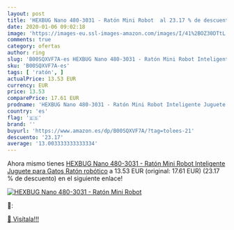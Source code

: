 ```yaml
---
layout: post
title: 'HEXBUG Nano 480-3031 - Ratón Mini Robot  al 23.17 % de descuento'
date: 2020-01-06 09:02:18
image: 'https://images-eu.ssl-images-amazon.com/images/I/41%2BOZ30DTtL._SL200_.jpg'
comments: true
category: ofertas
author: ring
slug: 'B00SQXVF7A-es HEXBUG Nano 480-3031 - Ratón Mini Robot Inteligente...'
sku: 'B00SQXVF7A-es'
tags: [ 'ratón', ]
actualPrice: 13.53 EUR
currency: EUR
price: 13.53
comparePrice: 17.61 EUR
prodname: 'HEXBUG Nano 480-3031 - Ratón Mini Robot Inteligente Juguete para Gatos Ratón robótico'
country: 'es'
flag: '🇪🇸'
brand: ''
buyurl: 'https://www.amazon.es/dp/B00SQXVF7A/?tag=tolees-21'
descuento: '23.17'
average: '13.003333333333334'
---
```


Ahora mismo tienes [HEXBUG Nano 480-3031 - Ratón Mini Robot Inteligente Juguete para Gatos Ratón robótico](https://www.amazon.es/dp/B00SQXVF7A/?tag=tolees-21) a 13.53 EUR (original: 17.61 EUR) (23.17 %  de descuento) en el siguiente enlace!

[![HEXBUG Nano 480-3031 - Ratón Mini Robot ](https://images-eu.ssl-images-amazon.com/images/I/41%2BOZ30DTtL._SL200_.jpg)](https://www.amazon.es/dp/B00SQXVF7A/?tag=tolees-21)

🔎:


[🛒 Visítala!!!](https://www.amazon.es/dp/B00SQXVF7A/?tag=tolees-21)
